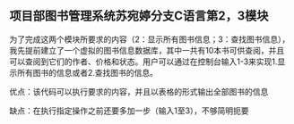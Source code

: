 ## 项目部图书管理系统苏宛婷分支C语言第2，3模块

为了完成这两个模块所要求的内容（2：显⽰所有图书信息；3：查找图书信息），我先提前建立了一个虚拟的图书信息数据库，其中一共有10本书可供查阅，并且可以查阅到它们的作者、价格和状态。用户可以通过在控制台输入1-3来实现1.显示所有图书的信息或者2.查找图书的信息。

优点：该代码可以执行要求的内容，并且以表格的形式输出全部图书的信息

缺点：在执行指定操作之前还要多加一步（输入1至3），不够简明扼要